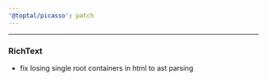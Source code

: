 ```yaml
---
'@toptal/picasso': patch
---
```


---

### RichText

- fix losing single root containers in html to ast parsing
